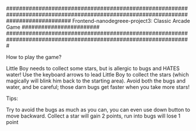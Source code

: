 ################################################################################################################
####################        Frontend-nanodegreee-project3: Classic Arcade Game           ########################
#################################################################################################################

How to play the game?

Little Boy needs to collect some stars, but is allergic to bugs and HATES water! Use the keyboard arrows to lead Little Boy 
to collect the stars (which magically will blink him back to the starting area). Avoid both the bugs and water, and be careful; 
those darn bugs get faster when you take more stars!

Tips:

Try to avoid the bugs as much as you can, you can even use down button to move backward.
Collect a star will gain 2 points, run into bugs will lose 1 point
